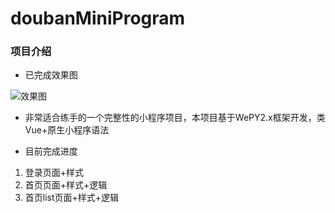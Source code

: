 # doubanMiniProgram

### 项目介绍
- 已完成效果图

![效果图](https://upload-images.jianshu.io/upload_images/5244645-58b9be38efb86511.gif?imageMogr2/auto-orient/strip)

- 非常适合练手的一个完整性的小程序项目，本项目基于WePY2.x框架开发，类Vue+原生小程序语法

- 目前完成进度
1. 登录页面+样式
2. 首页页面+样式+逻辑
3. 首页list页面+样式+逻辑

